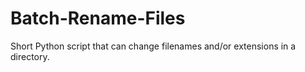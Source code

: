 # Batch-Rename-Files
Short Python script that can change filenames and/or extensions in a directory.
